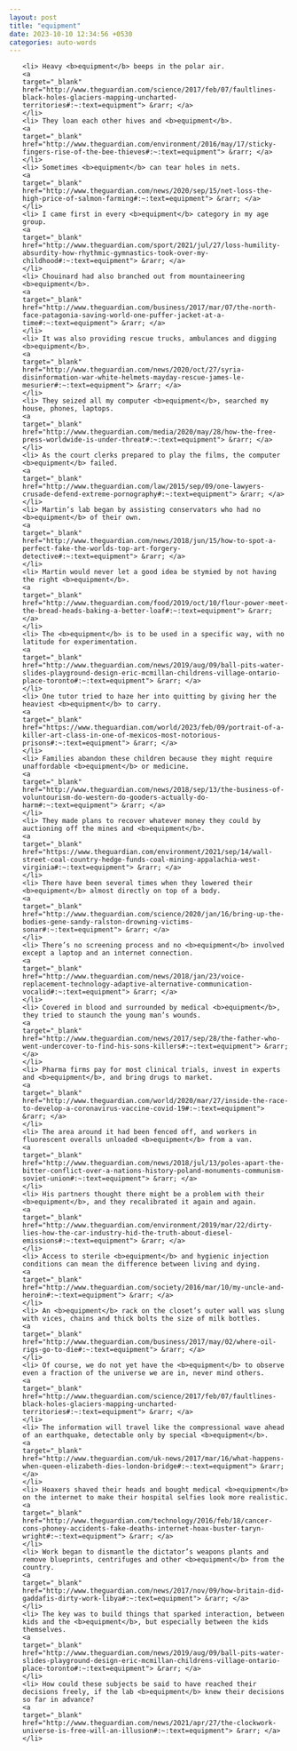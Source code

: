 ```yaml
---
layout: post
title: "equipment"
date: 2023-10-10 12:34:56 +0530
categories: auto-words
---
```

<ol>

    <li> Heavy <b>equipment</b> beeps in the polar air.
    <a 
    target="_blank" 
    href="http://www.theguardian.com/science/2017/feb/07/faultlines-black-holes-glaciers-mapping-uncharted-territories#:~:text=equipment"> &rarr; </a>
    </li>
    <li> They loan each other hives and <b>equipment</b>.
    <a 
    target="_blank" 
    href="http://www.theguardian.com/environment/2016/may/17/sticky-fingers-rise-of-the-bee-thieves#:~:text=equipment"> &rarr; </a>
    </li>
    <li> Sometimes <b>equipment</b> can tear holes in nets.
    <a 
    target="_blank" 
    href="http://www.theguardian.com/news/2020/sep/15/net-loss-the-high-price-of-salmon-farming#:~:text=equipment"> &rarr; </a>
    </li>
    <li> I came first in every <b>equipment</b> category in my age group.
    <a 
    target="_blank" 
    href="http://www.theguardian.com/sport/2021/jul/27/loss-humility-absurdity-how-rhythmic-gymnastics-took-over-my-childhood#:~:text=equipment"> &rarr; </a>
    </li>
    <li> Chouinard had also branched out from mountaineering <b>equipment</b>.
    <a 
    target="_blank" 
    href="http://www.theguardian.com/business/2017/mar/07/the-north-face-patagonia-saving-world-one-puffer-jacket-at-a-time#:~:text=equipment"> &rarr; </a>
    </li>
    <li> It was also providing rescue trucks, ambulances and digging <b>equipment</b>.
    <a 
    target="_blank" 
    href="http://www.theguardian.com/news/2020/oct/27/syria-disinformation-war-white-helmets-mayday-rescue-james-le-mesurier#:~:text=equipment"> &rarr; </a>
    </li>
    <li> They seized all my computer <b>equipment</b>, searched my house, phones, laptops.
    <a 
    target="_blank" 
    href="http://www.theguardian.com/media/2020/may/28/how-the-free-press-worldwide-is-under-threat#:~:text=equipment"> &rarr; </a>
    </li>
    <li> As the court clerks prepared to play the films, the computer <b>equipment</b> failed.
    <a 
    target="_blank" 
    href="http://www.theguardian.com/law/2015/sep/09/one-lawyers-crusade-defend-extreme-pornography#:~:text=equipment"> &rarr; </a>
    </li>
    <li> Martin’s lab began by assisting conservators who had no <b>equipment</b> of their own.
    <a 
    target="_blank" 
    href="http://www.theguardian.com/news/2018/jun/15/how-to-spot-a-perfect-fake-the-worlds-top-art-forgery-detective#:~:text=equipment"> &rarr; </a>
    </li>
    <li> Martin would never let a good idea be stymied by not having the right <b>equipment</b>.
    <a 
    target="_blank" 
    href="http://www.theguardian.com/food/2019/oct/10/flour-power-meet-the-bread-heads-baking-a-better-loaf#:~:text=equipment"> &rarr; </a>
    </li>
    <li> The <b>equipment</b> is to be used in a specific way, with no latitude for experimentation.
    <a 
    target="_blank" 
    href="http://www.theguardian.com/news/2019/aug/09/ball-pits-water-slides-playground-design-eric-mcmillan-childrens-village-ontario-place-toronto#:~:text=equipment"> &rarr; </a>
    </li>
    <li> One tutor tried to haze her into quitting by giving her the heaviest <b>equipment</b> to carry.
    <a 
    target="_blank" 
    href="https://www.theguardian.com/world/2023/feb/09/portrait-of-a-killer-art-class-in-one-of-mexicos-most-notorious-prisons#:~:text=equipment"> &rarr; </a>
    </li>
    <li> Families abandon these children because they might require unaffordable <b>equipment</b> or medicine.
    <a 
    target="_blank" 
    href="http://www.theguardian.com/news/2018/sep/13/the-business-of-voluntourism-do-western-do-gooders-actually-do-harm#:~:text=equipment"> &rarr; </a>
    </li>
    <li> They made plans to recover whatever money they could by auctioning off the mines and <b>equipment</b>.
    <a 
    target="_blank" 
    href="https://www.theguardian.com/environment/2021/sep/14/wall-street-coal-country-hedge-funds-coal-mining-appalachia-west-virginia#:~:text=equipment"> &rarr; </a>
    </li>
    <li> There have been several times when they lowered their <b>equipment</b> almost directly on top of a body.
    <a 
    target="_blank" 
    href="http://www.theguardian.com/science/2020/jan/16/bring-up-the-bodies-gene-sandy-ralston-drowning-victims-sonar#:~:text=equipment"> &rarr; </a>
    </li>
    <li> There’s no screening process and no <b>equipment</b> involved except a laptop and an internet connection.
    <a 
    target="_blank" 
    href="http://www.theguardian.com/news/2018/jan/23/voice-replacement-technology-adaptive-alternative-communication-vocalid#:~:text=equipment"> &rarr; </a>
    </li>
    <li> Covered in blood and surrounded by medical <b>equipment</b>, they tried to staunch the young man’s wounds.
    <a 
    target="_blank" 
    href="http://www.theguardian.com/news/2017/sep/28/the-father-who-went-undercover-to-find-his-sons-killers#:~:text=equipment"> &rarr; </a>
    </li>
    <li> Pharma firms pay for most clinical trials, invest in experts and <b>equipment</b>, and bring drugs to market.
    <a 
    target="_blank" 
    href="http://www.theguardian.com/world/2020/mar/27/inside-the-race-to-develop-a-coronavirus-vaccine-covid-19#:~:text=equipment"> &rarr; </a>
    </li>
    <li> The area around it had been fenced off, and workers in fluorescent overalls unloaded <b>equipment</b> from a van.
    <a 
    target="_blank" 
    href="http://www.theguardian.com/news/2018/jul/13/poles-apart-the-bitter-conflict-over-a-nations-history-poland-monuments-communism-soviet-union#:~:text=equipment"> &rarr; </a>
    </li>
    <li> His partners thought there might be a problem with their <b>equipment</b>, and they recalibrated it again and again.
    <a 
    target="_blank" 
    href="http://www.theguardian.com/environment/2019/mar/22/dirty-lies-how-the-car-industry-hid-the-truth-about-diesel-emissions#:~:text=equipment"> &rarr; </a>
    </li>
    <li> Access to sterile <b>equipment</b> and hygienic injection conditions can mean the difference between living and dying.
    <a 
    target="_blank" 
    href="http://www.theguardian.com/society/2016/mar/10/my-uncle-and-heroin#:~:text=equipment"> &rarr; </a>
    </li>
    <li> An <b>equipment</b> rack on the closet’s outer wall was slung with vices, chains and thick bolts the size of milk bottles.
    <a 
    target="_blank" 
    href="http://www.theguardian.com/business/2017/may/02/where-oil-rigs-go-to-die#:~:text=equipment"> &rarr; </a>
    </li>
    <li> Of course, we do not yet have the <b>equipment</b> to observe even a fraction of the universe we are in, never mind others.
    <a 
    target="_blank" 
    href="http://www.theguardian.com/science/2017/feb/07/faultlines-black-holes-glaciers-mapping-uncharted-territories#:~:text=equipment"> &rarr; </a>
    </li>
    <li> The information will travel like the compressional wave ahead of an earthquake, detectable only by special <b>equipment</b>.
    <a 
    target="_blank" 
    href="http://www.theguardian.com/uk-news/2017/mar/16/what-happens-when-queen-elizabeth-dies-london-bridge#:~:text=equipment"> &rarr; </a>
    </li>
    <li> Hoaxers shaved their heads and bought medical <b>equipment</b> on the internet to make their hospital selfies look more realistic.
    <a 
    target="_blank" 
    href="http://www.theguardian.com/technology/2016/feb/18/cancer-cons-phoney-accidents-fake-deaths-internet-hoax-buster-taryn-wright#:~:text=equipment"> &rarr; </a>
    </li>
    <li> Work began to dismantle the dictator’s weapons plants and remove blueprints, centrifuges and other <b>equipment</b> from the country.
    <a 
    target="_blank" 
    href="http://www.theguardian.com/news/2017/nov/09/how-britain-did-gaddafis-dirty-work-libya#:~:text=equipment"> &rarr; </a>
    </li>
    <li> The key was to build things that sparked interaction, between kids and the <b>equipment</b>, but especially between the kids themselves.
    <a 
    target="_blank" 
    href="http://www.theguardian.com/news/2019/aug/09/ball-pits-water-slides-playground-design-eric-mcmillan-childrens-village-ontario-place-toronto#:~:text=equipment"> &rarr; </a>
    </li>
    <li> How could these subjects be said to have reached their decisions freely, if the lab <b>equipment</b> knew their decisions so far in advance?
    <a 
    target="_blank" 
    href="http://www.theguardian.com/news/2021/apr/27/the-clockwork-universe-is-free-will-an-illusion#:~:text=equipment"> &rarr; </a>
    </li>